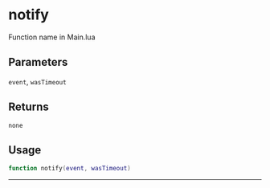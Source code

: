 # notify
Function name in Main.lua
## Parameters
`event`, `wasTimeout`
## Returns
`none`
## Usage
```lua
function notify(event, wasTimeout)
```
---
